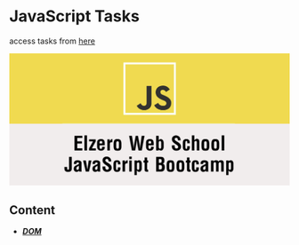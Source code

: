 # JavaScript Tasks

access tasks from [here](https://elzero.org/category/assignments/javascript-bootcamp-assignments/#google_vignette)

![img](./pic/js-bootcamp.png)  

## Content

- ***[DOM](./DOM/)***
